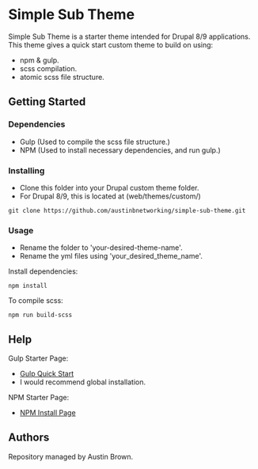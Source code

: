 # Simple Sub Theme

Simple Sub Theme is a starter theme intended for Drupal 8/9 applications.
This theme gives a quick start custom theme to build on using:
- npm & gulp.
- scss compilation.
- atomic scss file structure.

## Getting Started

### Dependencies

* Gulp (Used to compile the scss file structure.)
* NPM (Used to install necessary dependencies, and run gulp.)

### Installing

* Clone this folder into your Drupal custom theme folder.
* For Drupal 8/9, this is located at (web/themes/custom/)

```
git clone https://github.com/austinbnetworking/simple-sub-theme.git
```

### Usage

* Rename the folder to 'your-desired-theme-name'.
* Rename the yml files using 'your_desired_theme_name'.

Install dependencies:
```
npm install
```

To compile scss:
```
npm run build-scss
```

## Help

Gulp Starter Page:
* [Gulp Quick Start](https://gulpjs.com/docs/en/getting-started/quick-start/)
* I would recommend global installation.

NPM Starter Page:
* [NPM Install Page](https://docs.npmjs.com/downloading-and-installing-node-js-and-npm)

## Authors

Repository managed by Austin Brown.
